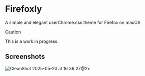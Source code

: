 # Firefoxly
A simple and elegant userChrome.css theme for Firefox on macOS

> [!CAUTION]
> This is a work in progress.

## Screenshots
![CleanShot 2025-05-20 at 16 39 27@2x](https://github.com/user-attachments/assets/0acef2ea-b859-4f4c-9302-ac6bbe69f919)
